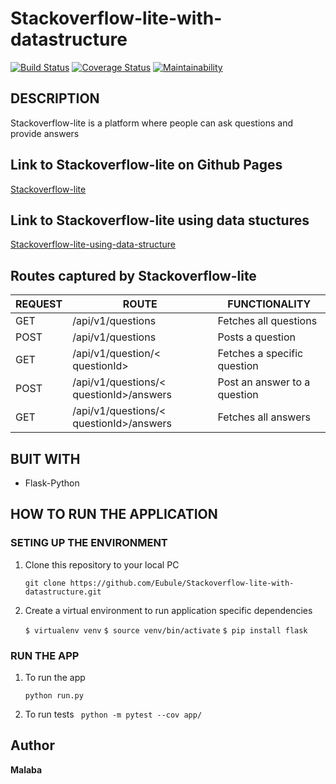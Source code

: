 # Stackoverflow-lite-with-datastructure
[![Build Status](https://travis-ci.com/Eubule/Stackoverflow-lite-with-datastructure.svg?branch=master)](https://travis-ci.com/Eubule/Stackoverflow-lite-with-datastructure)
[![Coverage Status](https://coveralls.io/repos/github/Eubule/Stackoverflow-lite-with-datastructure/badge.svg?branch=ch-test-resources-endpoint-159869003)](https://coveralls.io/github/Eubule/Stackoverflow-lite-with-datastructure?branch=ch-test-resources-endpoint-159869003)
[![Maintainability](https://api.codeclimate.com/v1/badges/602cd3fa79e194352588/maintainability)](https://codeclimate.com/github/Eubule/Stackoverflow-lite-with-datastructure/maintainability)

## DESCRIPTION

Stackoverflow-lite is a platform where people can ask questions and provide answers

## Link to Stackoverflow-lite on Github Pages

[Stackoverflow-lite](https://eubule.github.io/Stack-Overflow-lite/)

## Link to Stackoverflow-lite using data stuctures

[Stackoverflow-lite-using-data-structure]()

## Routes captured by Stackoverflow-lite

 REQUEST | ROUTE | FUNCTIONALITY
 ------- | ----- | -------------
 GET | /api/v1/questions | Fetches all questions
 POST | /api/v1/questions | Posts a question
 GET | /api/v1/question/< questionId> | Fetches a specific question
 POST | /api/v1/questions/< questionId>/answers | Post an answer to a question
 GET | /api/v1/questions/< questionId>/answers | Fetches all answers

## BUIT WITH

 * Flask-Python

## HOW TO RUN THE APPLICATION

 ### SETING UP THE ENVIRONMENT
 
 1. Clone this repository to your local PC

    ` git clone https://github.com/Eubule/Stackoverflow-lite-with-datastructure.git `

 2. Create a virtual environment to run application specific dependencies

    ` $ virtualenv venv `
    ` $ source venv/bin/activate `
    ` $ pip install flask `

 ### RUN THE APP

 1. To run the app

    ` python run.py `

 2. To run tests
    `  python -m pytest --cov app/ `
## Author

**Malaba**

